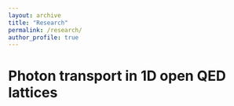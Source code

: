 ```yaml
---
layout: archive
title: "Research"
permalink: /research/
author_profile: true
---
```


Photon transport in 1D open QED lattices
=====